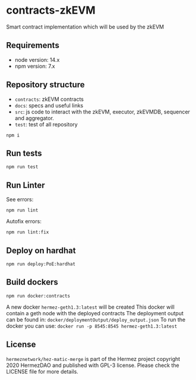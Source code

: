 # contracts-zkEVM

Smart contract implementation which will be used by the zkEVM

## Requirements

- node version: 14.x
- npm version: 7.x

## Repository structure

- `contracts`: zkEVM contracts
- `docs`: specs and useful links
- `src`: js code to interact with the zkEVM, executor, zkEVMDB, sequencer and aggregator.
- `test`: test of all repository 

```
npm i
```

## Run tests

```
npm run test
```

## Run Linter

See errors:

```
npm run lint
```

Autofix errors:

```
npm run lint:fix
```

## Deploy on hardhat

```
npm run deploy:PoE:hardhat
```

## Build dockers

```
npm run docker:contracts
```

A new docker `hermez-geth1.3:latest` will be created
This docker will contain a geth node with the deployed contracts
The deployment output can be found in: `docker/deploymentOutput/deploy_output.json`
To run the docker you can use: `docker run -p 8545:8545 hermez-geth1.3:latest`

## License

`hermeznetwork/hez-matic-merge` is part of the Hermez project copyright 2020 HermezDAO and published with GPL-3 license. Please check the LICENSE file for more details.
